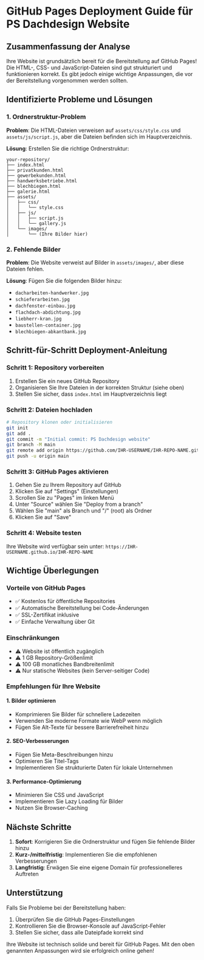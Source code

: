 # GitHub Pages Deployment Guide für PS Dachdesign Website

## Zusammenfassung der Analyse

Ihre Website ist grundsätzlich bereit für die Bereitstellung auf GitHub Pages! Die HTML-, CSS- und JavaScript-Dateien sind gut strukturiert und funktionieren korrekt. Es gibt jedoch einige wichtige Anpassungen, die vor der Bereitstellung vorgenommen werden sollten.

## Identifizierte Probleme und Lösungen

### 1. Ordnerstruktur-Problem
**Problem**: Die HTML-Dateien verweisen auf `assets/css/style.css` und `assets/js/script.js`, aber die Dateien befinden sich im Hauptverzeichnis.

**Lösung**: Erstellen Sie die richtige Ordnerstruktur:
```
your-repository/
├── index.html
├── privatkunden.html
├── gewerbekunden.html
├── handwerksbetriebe.html
├── blechbiegen.html
├── galerie.html
├── assets/
│   ├── css/
│   │   └── style.css
│   ├── js/
│   │   ├── script.js
│   │   └── gallery.js
│   └── images/
│       └── (Ihre Bilder hier)
```

### 2. Fehlende Bilder
**Problem**: Die Website verweist auf Bilder in `assets/images/`, aber diese Dateien fehlen.

**Lösung**: Fügen Sie die folgenden Bilder hinzu:
- `dacharbeiten-handwerker.jpg`
- `schieferarbeiten.jpg`
- `dachfenster-einbau.jpg`
- `flachdach-abdichtung.jpg`
- `liebherr-kran.jpg`
- `baustellen-container.jpg`
- `blechbiegen-abkantbank.jpg`

## Schritt-für-Schritt Deployment-Anleitung

### Schritt 1: Repository vorbereiten
1. Erstellen Sie ein neues GitHub Repository
2. Organisieren Sie Ihre Dateien in der korrekten Struktur (siehe oben)
3. Stellen Sie sicher, dass `index.html` im Hauptverzeichnis liegt

### Schritt 2: Dateien hochladen
```bash
# Repository klonen oder initialisieren
git init
git add .
git commit -m "Initial commit: PS Dachdesign website"
git branch -M main
git remote add origin https://github.com/IHR-USERNAME/IHR-REPO-NAME.git
git push -u origin main
```

### Schritt 3: GitHub Pages aktivieren
1. Gehen Sie zu Ihrem Repository auf GitHub
2. Klicken Sie auf "Settings" (Einstellungen)
3. Scrollen Sie zu "Pages" im linken Menü
4. Unter "Source" wählen Sie "Deploy from a branch"
5. Wählen Sie "main" als Branch und "/" (root) als Ordner
6. Klicken Sie auf "Save"

### Schritt 4: Website testen
Ihre Website wird verfügbar sein unter:
`https://IHR-USERNAME.github.io/IHR-REPO-NAME`

## Wichtige Überlegungen

### Vorteile von GitHub Pages
- ✅ Kostenlos für öffentliche Repositories
- ✅ Automatische Bereitstellung bei Code-Änderungen
- ✅ SSL-Zertifikat inklusive
- ✅ Einfache Verwaltung über Git

### Einschränkungen
- ⚠️ Website ist öffentlich zugänglich
- ⚠️ 1 GB Repository-Größenlimit
- ⚠️ 100 GB monatliches Bandbreitenlimit
- ⚠️ Nur statische Websites (kein Server-seitiger Code)

### Empfehlungen für Ihre Website

#### 1. Bilder optimieren
- Komprimieren Sie Bilder für schnellere Ladezeiten
- Verwenden Sie moderne Formate wie WebP wenn möglich
- Fügen Sie Alt-Texte für bessere Barrierefreiheit hinzu

#### 2. SEO-Verbesserungen
- Fügen Sie Meta-Beschreibungen hinzu
- Optimieren Sie Titel-Tags
- Implementieren Sie strukturierte Daten für lokale Unternehmen

#### 3. Performance-Optimierung
- Minimieren Sie CSS und JavaScript
- Implementieren Sie Lazy Loading für Bilder
- Nutzen Sie Browser-Caching

## Nächste Schritte

1. **Sofort**: Korrigieren Sie die Ordnerstruktur und fügen Sie fehlende Bilder hinzu
2. **Kurz-/mittelfristig**: Implementieren Sie die empfohlenen Verbesserungen
3. **Langfristig**: Erwägen Sie eine eigene Domain für professionelleres Auftreten

## Unterstützung

Falls Sie Probleme bei der Bereitstellung haben:
1. Überprüfen Sie die GitHub Pages-Einstellungen
2. Kontrollieren Sie die Browser-Konsole auf JavaScript-Fehler
3. Stellen Sie sicher, dass alle Dateipfade korrekt sind

Ihre Website ist technisch solide und bereit für GitHub Pages. Mit den oben genannten Anpassungen wird sie erfolgreich online gehen!

